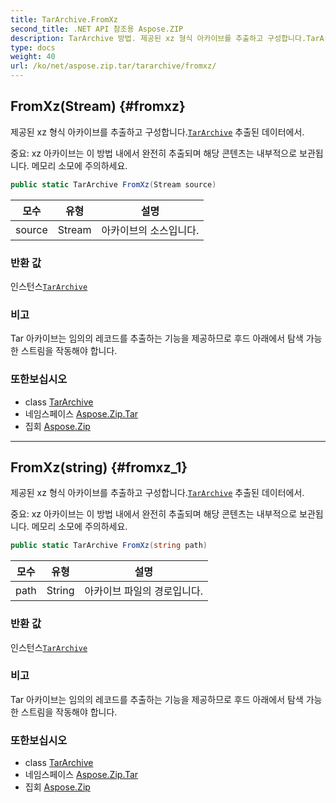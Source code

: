 ```yaml
---
title: TarArchive.FromXz
second_title: .NET API 참조용 Aspose.ZIP
description: TarArchive 방법. 제공된 xz 형식 아카이브를 추출하고 구성합니다.TarArchive 추출된 데이터에서.
type: docs
weight: 40
url: /ko/net/aspose.zip.tar/tararchive/fromxz/
---
```

## FromXz(Stream) {#fromxz}

제공된 xz 형식 아카이브를 추출하고 구성합니다.[`TarArchive`](../) 추출된 데이터에서.

중요: xz 아카이브는 이 방법 내에서 완전히 추출되며 해당 콘텐츠는 내부적으로 보관됩니다. 메모리 소모에 주의하세요.

```csharp
public static TarArchive FromXz(Stream source)
```

| 모수 | 유형 | 설명 |
| --- | --- | --- |
| source | Stream | 아카이브의 소스입니다. |

### 반환 값

인스턴스[`TarArchive`](../)

### 비고

Tar 아카이브는 임의의 레코드를 추출하는 기능을 제공하므로 후드 아래에서 탐색 가능한 스트림을 작동해야 합니다.

### 또한보십시오

* class [TarArchive](../)
* 네임스페이스 [Aspose.Zip.Tar](../../tararchive/)
* 집회 [Aspose.Zip](../../../)

---

## FromXz(string) {#fromxz_1}

제공된 xz 형식 아카이브를 추출하고 구성합니다.[`TarArchive`](../) 추출된 데이터에서.

중요: xz 아카이브는 이 방법 내에서 완전히 추출되며 해당 콘텐츠는 내부적으로 보관됩니다. 메모리 소모에 주의하세요.

```csharp
public static TarArchive FromXz(string path)
```

| 모수 | 유형 | 설명 |
| --- | --- | --- |
| path | String | 아카이브 파일의 경로입니다. |

### 반환 값

인스턴스[`TarArchive`](../)

### 비고

Tar 아카이브는 임의의 레코드를 추출하는 기능을 제공하므로 후드 아래에서 탐색 가능한 스트림을 작동해야 합니다.

### 또한보십시오

* class [TarArchive](../)
* 네임스페이스 [Aspose.Zip.Tar](../../tararchive/)
* 집회 [Aspose.Zip](../../../)


